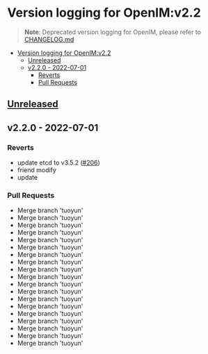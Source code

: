 # Version logging for OpenIM:v2.2

> **Note**:
> Deprecated version logging for OpenIM, please refer to [CHANGELOG.md](../CHANGELOG.md)

<!-- BEGIN MUNGE: GENERATED_TOC -->

- [Version logging for OpenIM:v2.2](#version-logging-for-openimv22)
  - [Unreleased](#unreleased)
  - [v2.2.0 - 2022-07-01](#v220---2022-07-01)
    - [Reverts](#reverts)
    - [Pull Requests](#pull-requests)


<!-- END MUNGE: GENERATED_TOC -->

<a name="unreleased"></a>
## [Unreleased]


<a name="v2.2.0"></a>
## v2.2.0 - 2022-07-01
### Reverts
- update etcd to v3.5.2 ([#206](https://github.com/openimsdk/open-im-server/issues/206))
- friend modify
- update

### Pull Requests
- Merge branch 'tuoyun'
- Merge branch 'tuoyun'
- Merge branch 'tuoyun'
- Merge branch 'tuoyun'
- Merge branch 'tuoyun'
- Merge branch 'tuoyun'
- Merge branch 'tuoyun'
- Merge branch 'tuoyun'
- Merge branch 'tuoyun'
- Merge branch 'tuoyun'
- Merge branch 'tuoyun'
- Merge branch 'tuoyun'
- Merge branch 'tuoyun'
- Merge branch 'tuoyun'
- Merge branch 'tuoyun'
- Merge branch 'tuoyun'
- Merge branch 'tuoyun'
- Merge branch 'tuoyun'
- Merge branch 'tuoyun'


[Unreleased]: https://github.com/openimsdk/open-im-server/compare/v2.2.0...HEAD
